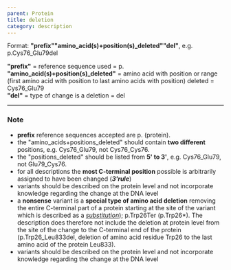```yaml
---
parent: Protein
title: deletion
category: description
---
```


Format:  **"prefix""amino_acid(s)+position(s)_deleted""del"**,  e.g. p.Cys76\_Glu79del

**"prefix"**  =  reference sequence used  =  p.<br>
**"amino_acid(s)+position(s)_deleted"**  =  amino acid with position or range (first amino acid with position to last amino acids with position) deleted  =  Cys76\_Glu79<br>
**"del"**  =  type of change is a deletion =  del

---

### Note

*	**prefix** reference sequences accepted are p. (protein).
*	the "amino\_acids+positions\_deleted" should contain **two different** positions, e.g. Cys76\_Glu79, not Cys76\_Cys76.
*	the "positions\_deleted" should be listed from **5' to 3'**, e.g. Cys76\_Glu79, not Glu79\_Cys76.
*	for all descriptions the **most C-terminal position** possible is arbitrarily assigned to have been changed (_**3'rule**_)
*	variants should be described on the protein level and not incorporate knowledge regarding the change at the DNA level
*   a **nonsense** variant is a **special type of amino acid deletion** removing the entire C-terminal part of a protein starting at the site of the variant which is described as a [_substitution_](/recommendations/protein/variant/substitution)); p.Trp26Ter (p.Trp26*). The description does therefore not include the deletion at protein level from the site of the change to the C-terminal end of the protein (p.Trp26\_Leu833del, deletion of amino acid residue Trp26 to the last amino acid of the protein Leu833).
*	variants should be described on the protein level and not incorporate knowledge regarding the change at the DNA level
